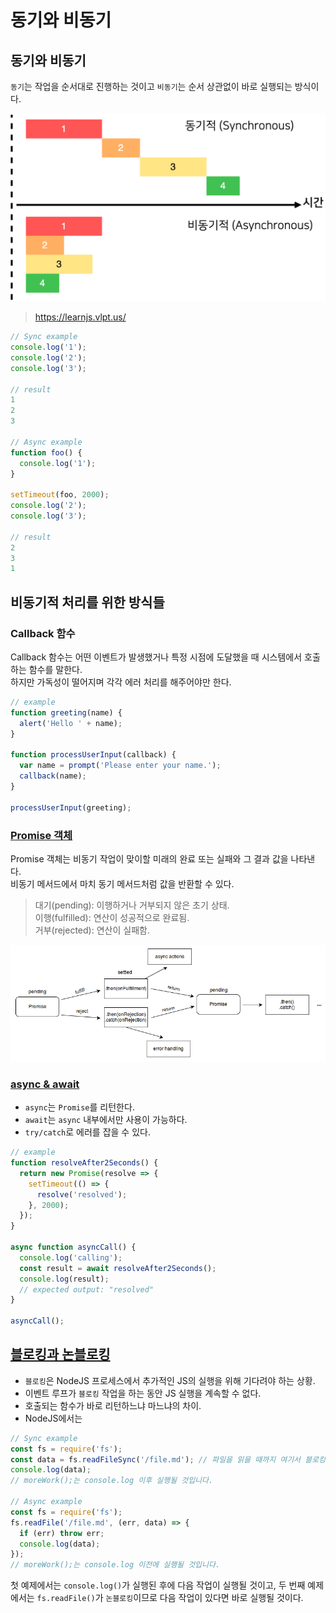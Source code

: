 # 동기와 비동기

## 동기와 비동기

`동기`는 작업을 순서대로 진행하는 것이고 `비동기`는 순서 상관없이 바로 실행되는 방식이다.

![동기와 비동기](./images/sync.png) 
> https://learnjs.vlpt.us/

```js
// Sync example
console.log('1');
console.log('2');
console.log('3');

// result
1
2
3

// Async example
function foo() {
  console.log('1');
}
 
setTimeout(foo, 2000);
console.log('2');
console.log('3');

// result
2
3
1
```

## 비동기적 처리를 위한 방식들

### Callback 함수

Callback 함수는 어떤 이벤트가 발생했거나 특정 시점에 도달했을 때 시스템에서 호출하는 함수를 말한다.        
하지만 가독성이 떨어지며 각각 에러 처리를 해주어야만 한다.

```js
// example
function greeting(name) {
  alert('Hello ' + name);
}

function processUserInput(callback) {
  var name = prompt('Please enter your name.');
  callback(name);
}

processUserInput(greeting);
```

### [Promise 객체](https://developer.mozilla.org/ko/docs/Web/JavaScript/Reference/Global_Objects/Promise)

Promise 객체는 비동기 작업이 맞이할 미래의 완료 또는 실패와 그 결과 값을 나타낸다.      
비동기 메서드에서 마치 동기 메서드처럼 값을 반환할 수 있다.

> 대기(pending): 이행하거나 거부되지 않은 초기 상태.    
> 이행(fulfilled): 연산이 성공적으로 완료됨.    
> 거부(rejected): 연산이 실패함.

![promise](./images/promises.png)

### [async & await](https://developer.mozilla.org/ko/docs/Web/JavaScript/Reference/Statements/async_function)

- `async`는 `Promise`를 리턴한다.
- `await`는 `async` 내부에서만 사용이 가능하다.
- `try/catch`로 에러를 잡을 수 있다.

```js
// example
function resolveAfter2Seconds() {
  return new Promise(resolve => {
    setTimeout(() => {
      resolve('resolved');
    }, 2000);
  });
}

async function asyncCall() {
  console.log('calling');
  const result = await resolveAfter2Seconds();
  console.log(result);
  // expected output: "resolved"
}

asyncCall();
```

## [블로킹과 논블로킹](https://nodejs.org/ko/docs/guides/blocking-vs-non-blocking/)

- `블로킹`은 NodeJS 프로세스에서 추가적인 JS의 실행을 위해 기다려야 하는 상황.
- 이벤트 루프가 `블로킹` 작업을 하는 동안 JS 실행을 계속할 수 없다.
- 호출되는 함수가 바로 리턴하느냐 마느냐의 차이.
- NodeJS에서는 

```js
// Sync example
const fs = require('fs');
const data = fs.readFileSync('/file.md'); // 파일을 읽을 때까지 여기서 블로킹됩니다.
console.log(data);
// moreWork();는 console.log 이후 실행될 것입니다.

// Async example
const fs = require('fs');
fs.readFile('/file.md', (err, data) => {
  if (err) throw err;
  console.log(data);
});
// moreWork();는 console.log 이전에 실행될 것입니다.
```

첫 예제에서는 `console.log()`가 실행된 후에 다음 작업이 실행될 것이고, 두 번째 예제에서는 `fs.readFile()`가 `논블로킹`이므로 다음 작업이 있다면 바로 실행될 것이다.